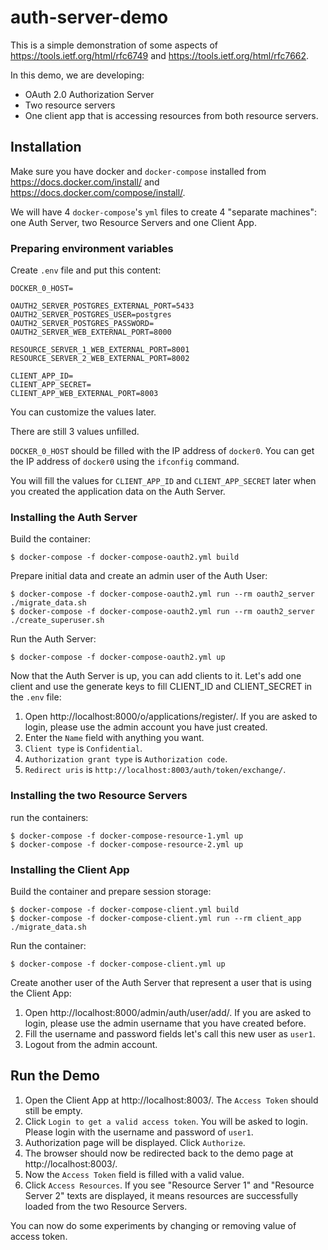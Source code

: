 # auth-server-demo

This is a simple demonstration of some aspects of https://tools.ietf.org/html/rfc6749 and https://tools.ietf.org/html/rfc7662.

In this demo, we are developing:
- OAuth 2.0 Authorization Server
- Two resource servers
- One client app that is accessing resources from both resource servers.

## Installation

Make sure you have docker and `docker-compose` installed from https://docs.docker.com/install/ and https://docs.docker.com/compose/install/.

We will have 4 `docker-compose`'s `yml` files to create 4 "separate machines": one Auth Server, two Resource Servers and one Client App.

### Preparing environment variables

Create `.env` file and put this content:
```
DOCKER_0_HOST=

OAUTH2_SERVER_POSTGRES_EXTERNAL_PORT=5433
OAUTH2_SERVER_POSTGRES_USER=postgres
OAUTH2_SERVER_POSTGRES_PASSWORD=
OAUTH2_SERVER_WEB_EXTERNAL_PORT=8000

RESOURCE_SERVER_1_WEB_EXTERNAL_PORT=8001
RESOURCE_SERVER_2_WEB_EXTERNAL_PORT=8002

CLIENT_APP_ID=
CLIENT_APP_SECRET=
CLIENT_APP_WEB_EXTERNAL_PORT=8003
```

You can customize the values later.

There are still 3 values unfilled.

`DOCKER_0_HOST` should be filled with the IP address of `docker0`. You can get the
IP address of `docker0` using the `ifconfig` command.

You will fill the values for `CLIENT_APP_ID` and `CLIENT_APP_SECRET` later when you created the application data on the Auth Server.

### Installing the Auth Server

Build the container:
```
$ docker-compose -f docker-compose-oauth2.yml build
```

Prepare initial data and create an admin user of the Auth User:
```
$ docker-compose -f docker-compose-oauth2.yml run --rm oauth2_server ./migrate_data.sh
$ docker-compose -f docker-compose-oauth2.yml run --rm oauth2_server ./create_superuser.sh
```

Run the Auth Server:
```
$ docker-compose -f docker-compose-oauth2.yml up
```

Now that the Auth Server is up, you can add clients to it. Let's add one client and use the generate keys to fill
CLIENT_ID and CLIENT_SECRET in the `.env` file:
1. Open http://localhost:8000/o/applications/register/. If you are asked to login, please use the admin account you have just created.
2. Enter the `Name` field with anything you want.
3. `Client type` is `Confidential`.
4. `Authorization grant type` is `Authorization code`.
5. `Redirect uris` is `http://localhost:8003/auth/token/exchange/`.

### Installing the two Resource Servers

run the containers:
```
$ docker-compose -f docker-compose-resource-1.yml up
$ docker-compose -f docker-compose-resource-2.yml up
```

### Installing the Client App

Build the container and prepare session storage:
```
$ docker-compose -f docker-compose-client.yml build
$ docker-compose -f docker-compose-client.yml run --rm client_app ./migrate_data.sh
```
Run the container:
```
$ docker-compose -f docker-compose-client.yml up
```

Create another user of the Auth Server that represent a user that is using the Client App:
1. Open http://localhost:8000/admin/auth/user/add/. If you are asked to login, please use the admin username that you have created before.
2. Fill the username and password fields let's call this new user as `user1`.
3. Logout from the admin account.

## Run the Demo

1. Open the Client App at http://localhost:8003/. The `Access Token` should still be empty.
2. Click `Login to get a valid access token`. You will be asked to login. Please login with the username and password of `user1`.
3. Authorization page will be displayed. Click `Authorize`.
4. The browser should now be redirected back to the demo page at http://localhost:8003/.
5. Now the `Access Token` field is filled with a valid value.
6. Click `Access Resources`. If you see "Resource Server 1" and "Resource Server 2" texts are displayed, it means resources
   are successfully loaded from the two Resource Servers.

You can now do some experiments by changing or removing value of access token.
